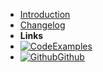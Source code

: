 - [Introduction](_introduction)
- [Changelog](changelog)
- **Links**
- [![Code](https://icongr.am/feather/code.svg?size=16&color=808080)Examples](https://github.com/BraedonWooding/WhyJsonC/tree/master/examples)
- [![Github](https://icongram.jgog.in/simple/github.svg?color=808080&size=16)Github](https://github.com/BraedonWooding/WhyJsonC)
